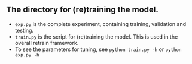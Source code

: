 ## The directory for (re)training the model.

+ `exp.py` is the complete experiment, containing training, validation and testing. 
+ `train.py` is the script for (re)training the model. This is used in the overall retrain framework.
+ To see the parameters for tuning, see `python train.py -h` or `python exp.py -h`
